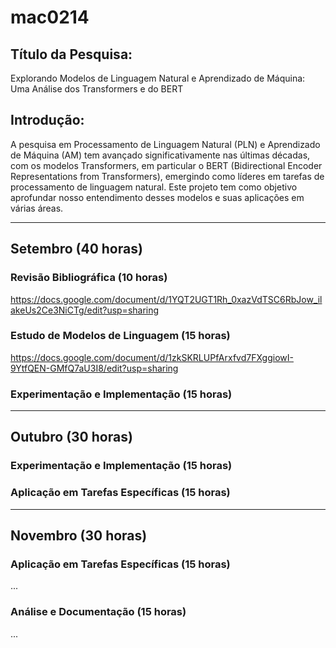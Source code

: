 # mac0214

## Título da Pesquisa: 
Explorando Modelos de Linguagem Natural e Aprendizado de Máquina: Uma Análise dos Transformers e do BERT

## Introdução:

A pesquisa em Processamento de Linguagem Natural (PLN) e Aprendizado de Máquina (AM) tem avançado significativamente nas últimas décadas, com os modelos Transformers, em particular o BERT (Bidirectional Encoder Representations from Transformers), emergindo como líderes em tarefas de processamento de linguagem natural. Este projeto tem como objetivo aprofundar nosso entendimento desses modelos e suas aplicações em várias áreas.

----------------------
## Setembro (40 horas)

### Revisão Bibliográfica (10 horas)

https://docs.google.com/document/d/1YQT2UGT1Rh_0xazVdTSC6RbJow_ilakeUs2Ce3NiCTg/edit?usp=sharing 

### Estudo de Modelos de Linguagem (15 horas)

https://docs.google.com/document/d/1zkSKRLUPfArxfvd7FXggiowI-9YtfQEN-GMfQ7aU3I8/edit?usp=sharing

### Experimentação e Implementação (15 horas)

---------------------
## Outubro (30 horas)

### Experimentação e Implementação (15 horas)

### Aplicação em Tarefas Específicas (15 horas)

----------------------
## Novembro (30 horas)

### Aplicação em Tarefas Específicas (15 horas)
...

### Análise e Documentação (15 horas)
...
